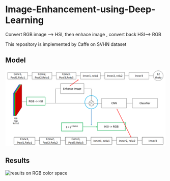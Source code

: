 # Image-Enhancement-using-Deep-Learning
Convert RGB image --> HSI, then enhace image , convert back HSI--> RGB

This repository is implemented by Caffe on SVHN dataset

## Model

![Model](https://github.com/SuHuynh/Image-Enhancement-using-Deep-Learning/blob/master/imgs/model.PNG)


## Results

![results on RGB color space](https://github.com/SuHuynh/Image-Enhancement-using-Deep-Learning/blob/master/results/RGB_images.PNG)
